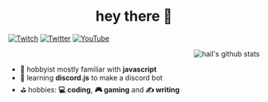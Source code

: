 <h1 align="center">hey there 👋</h1>

[![Twitch](https://img.shields.io/badge/Twitch-9146FF?style=for-the-badge&logo=twitch&logoColor=white)](https://www.twitch.tv/owohail) [![Twitter](https://img.shields.io/badge/Twitter-1DA1F2?style=for-the-badge&logo=twitter&logoColor=white)](https://twitter.com/owohail) [![YouTube](https://img.shields.io/badge/YouTube-FF0000?style=for-the-badge&logo=youtube&logoColor=white)](https://www.youtube.com/@owohail)

<img align="right" src="https://github-readme-stats.vercel.app/api?username=owohail&count_private=true&show_icons=true&include_all_commits=true&theme=dark&locale=en" alt="hail's github stats" />

<br>
<ul align="left">
<li>🌱 hobbyist mostly familiar with <b>javascript</b></li>
<li>🔭 learning <b>discord.js</b> to make a discord bot</li>
<li>⛳ hobbies: <b>💻 coding</b>, <b>🎮 gaming</b> and <b>✍️ writing</b>
</ul>
